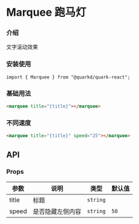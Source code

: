 # Marquee 跑马灯

### 介绍

文字滚动效果

### 安装使用

```tsx
import { Marquee } from "@quarkd/quark-react";
```

### 基础用法

```html
<marquee title="{title}"></marquee>
```

### 不同速度

```html
<marquee title="{title}" speed="25"></marquee>
```

## API

### Props

| 参数  | 说明             | 类型     | 默认值 |
| ----- | ---------------- | -------- | ------ |
| title | 标题             | `string` |
| speed | 是否隐藏左侧内容 | `string` | `50`   |

